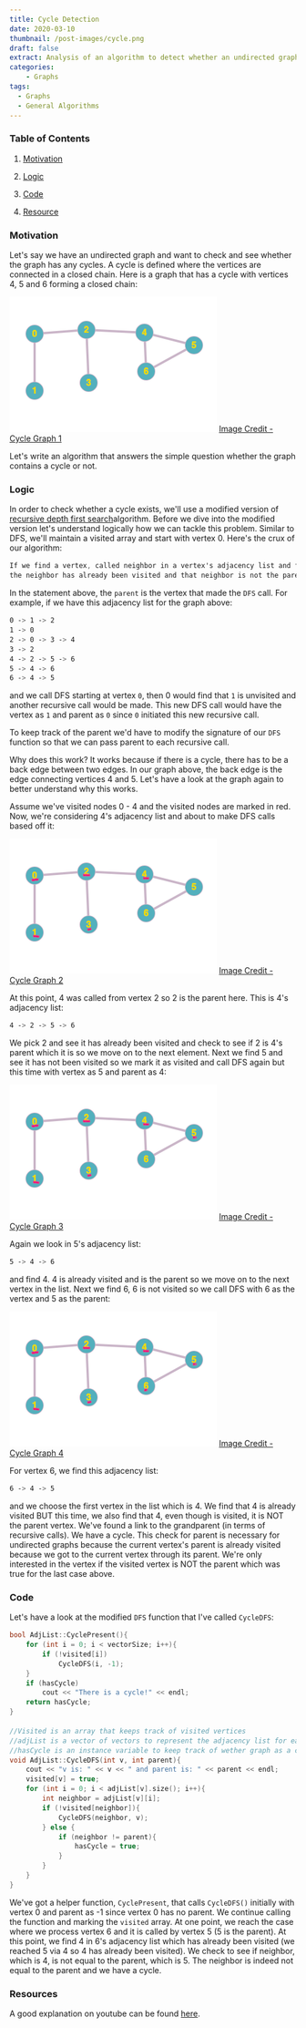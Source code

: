 ```yaml
---
title: Cycle Detection
date: 2020-03-10
thumbnail: /post-images/cycle.png
draft: false
extract: Analysis of an algorithm to detect whether an undirected graph has a cycle
categories: 
    - Graphs
tags:
  - Graphs
  - General Algorithms
---
```


### Table of Contents

1. [Motivation](#motivation)

2. [Logic](#logic)

3. [Code](#code)

4. [Resource](#resources)

### Motivation

Let's say we have an undirected graph and want to check and see whether the graph has any cycles. A cycle is defined where the vertices are connected in a closed chain. Here is a graph that has a cycle with vertices $4$, $5$ and $6$ forming a closed chain:

![Undirected-Graph-1](images/cycledetection/example.png) [Image Credit - Cycle Graph 1](https://graphonline.ru/en/)

Let's write an algorithm that answers the simple question whether the graph contains a  cycle or not. 

### Logic

 In order to check whether a cycle exists, we'll use a modified version of [recursive depth first search](/undirected-graphs-depth-first-search)algorithm. Before we dive into the modified version let's understand logically how we can tackle this problem. Similar to DFS, we'll maintain a visited array and start with vertex 0. Here's the crux of our algorithm:
 
```css
If we find a vertex, called neighbor in a vertex's adjacency list and find that 
the neighbor has already been visited and that neighbor is not the parent vertex, we have a cycle.
```

In the statement above, the `parent` is the vertex that made the `DFS` call. For example, if we have this adjacency list for the graph above:

```css
0 -> 1 -> 2
1 -> 0 
2 -> 0 -> 3 -> 4
3 -> 2
4 -> 2 -> 5 -> 6
5 -> 4 -> 6
6 -> 4 -> 5 
``` 

and we call DFS starting at vertex `0`, then 0 would find that `1` is unvisited and another recursive call would be made. This new DFS call would have the vertex as `1` and parent as `0` since `0` initiated this new recursive call. 

To keep track of the parent we'd have to modify the signature of our `DFS` function so that we can pass parent to each recursive call.

Why does this work? It works because if there is a cycle, there has to be a back edge between two edges. In our graph above, the back edge is the edge connecting vertices 4 and 5. Let's have a look at the graph again to better understand why this works. 

Assume we've visited nodes 0 - 4 and the visited nodes are marked in red. Now, we're considering 4's adjacency list and about to make DFS calls based off it:

![Undirected-Graph-1](images/cycledetection/example_visited_1.png) [Image Credit - Cycle Graph 2](https://graphonline.ru/en/)

At this point, 4 was called from vertex 2 so 2 is the parent here. This is 4's adjacency list:

```css
4 -> 2 -> 5 -> 6
```
We pick 2 and see it has already been visited and check to see if 2 is 4's parent which it is so we move on to the next element. Next we find 5 and see it has not been visited so we mark it as visited and call DFS again but this time with vertex as 5 and parent as 4:


![Undirected-Graph-1](images/cycledetection/example_visited_2.png) [Image Credit - Cycle Graph 3](https://graphonline.ru/en/)

Again we look in 5's adjacency list:

```css
5 -> 4 -> 6
```

and find 4. 4 is already visited and is the parent so we move on to the next vertex in the list. Next we find 6, 6 is not visited so we call DFS with 6 as the vertex and 5 as the parent:

![Undirected-Graph-1](images/cycledetection/example_visited_3.png) [Image Credit - Cycle Graph 4](https://graphonline.ru/en/)

For vertex 6, we find this adjacency list:

```css
6 -> 4 -> 5 
```

and we choose the first vertex in the list which is 4. We find that 4 is already visited BUT this time, we also find that 4, even though is visited, it is NOT the parent vertex. We've found a link to the grandparent (in terms of recursive calls). We have a cycle. This check for parent is necessary for undirected graphs because the current vertex's parent is already visited because we got to the current vertex through its parent. We're only interested in the vertex if the visited vertex is NOT the parent which was true for the last case above. 

### Code

Let's have a look at the modified `DFS` function that I've called `CycleDFS`:

```cpp
bool AdjList::CyclePresent(){
    for (int i = 0; i < vectorSize; i++){
        if (!visited[i])
            CycleDFS(i, -1);
    }
    if (hasCycle)
        cout << "There is a cycle!" << endl;
    return hasCycle;
}

//Visited is an array that keeps track of visited vertices
//adjList is a vector of vectors to represent the adjacency list for each vertex
//hasCycle is an instance variable to keep track of wether graph as a cycle
void AdjList::CycleDFS(int v, int parent){
    cout << "v is: " << v << " and parent is: " << parent << endl;
    visited[v] = true;
    for (int i = 0; i < adjList[v].size(); i++){
        int neighbor = adjList[v][i];
        if (!visited[neighbor]){
            CycleDFS(neighbor, v);
        } else {
            if (neighbor != parent){
                hasCycle = true;
            }
        }
    }
}
```

We've got a helper function, `CyclePresent`, that calls `CycleDFS()` initially with vertex 0 and parent as -1 since vertex 0 has no parent. We continue calling the function and marking the `visited` array. At one point, we reach the case where we process vertex 6 and it is called by vertex 5 (5 is the parent). At this point, we find 4 in 6's adjacency list which has already been visited (we reached 5 via 4 so 4 has already been visited). We check to see if neighbor, which is 4, is not equal to the parent, which is 5. The neighbor is indeed not equal to the parent and we have a cycle.

### Resources

A good explanation on youtube can be found [here](https://www.youtube.com/watch?v=eCG3T1m7rFY).


